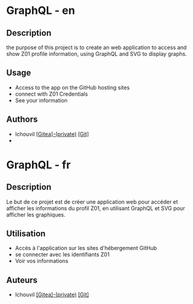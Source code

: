 # GraphQL - en
## Description
the purpose of this project is to create an web application to access and show Z01 profile information, using GraphQL and SVG to display graphs.

## Usage
- Access to the app on the GitHub hosting sites
- connect with Z01 Credentials
- See your information

## Authors

- lchouvil [[Gitea]-(private)](https://zone01normandie.org/git/lchouvil) [[Git]](https://github.com/lchouville)
- 
# GraphQL - fr

## Description
Le but de ce projet est de créer une application web pour accéder et afficher les informations du profil Z01, en utilisant GraphQL et SVG pour afficher les graphiques.

## Utilisation
- Accès à l'application sur les sites d'hébergement GitHub
- se connecter avec les identifiants Z01
- Voir vos informations

## Auteurs

- lchouvil [[Gitea]-(private)](https://zone01normandie.org/git/lchouvil) [[Git]](https://github.com/lchouville)

